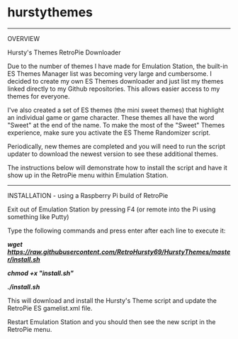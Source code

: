 # hurstythemes

-------
OVERVIEW

Hursty's Themes RetroPie Downloader

Due to the number of themes I have made for Emulation Station, the built-in ES Themes Manager list was becoming very large and cumbersome.  I decided to create my own ES Themes downloader and just list my themes linked directly to my Github repositories.  This allows easier access to my themes for everyone.

I've also created a set of ES themes (the mini sweet themes) that highlight an individual game or game character.  These themes all have the word "Sweet" at the end of the name.  To make the most of the "Sweet" Themes experience, make sure you activate the ES Theme Randomizer script.

Periodically, new themes are completed and you will need to run the script updater to download the newest version to see these additional themes.

The instructions below will demonstrate how to install the script and have it show up in the RetroPie menu within Emulation Station.

-------
INSTALLATION - using a Raspberry Pi build of RetroPie

Exit out of Emulation Station by pressing F4 (or remote into the Pi using something like Putty)

Type the following commands and press enter after each line to execute it:

***wget https://raw.githubusercontent.com/RetroHursty69/HurstyThemes/master/install.sh***

***chmod +x "install.sh"***

***./install.sh***

This will download and install the Hursty's Theme script and update the RetroPie ES gamelist.xml file.

Restart Emulation Station and you should then see the new script in the RetroPie menu.
